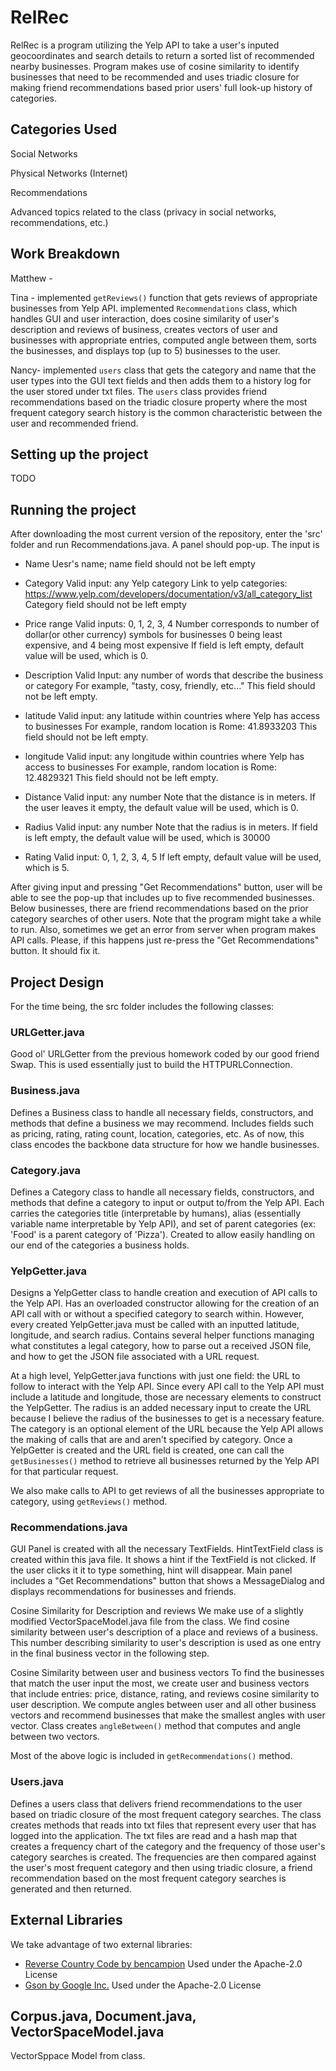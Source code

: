 # RelRec
RelRec is a program utilizing the Yelp API to take a user's inputed geocoordinates and search details to return a sorted list of recommended nearby businesses. Program makes use of cosine similarity to identify businesses that need to be recommended and uses triadic closure for making friend recommendations based prior users' full look-up history of categories. 


## Categories Used
Social Networks

Physical Networks (Internet)

Recommendations

Advanced topics related to the class (privacy in social networks, recommendations, etc.)


## Work Breakdown
Matthew - 

Tina - implemented ``getReviews()`` function that gets reviews of appropriate businesses from Yelp API.
       implemented ``Recommendations`` class, which handles GUI and user interaction, does cosine similarity
       of user's description and reviews of business, creates vectors of user and businesses with appropriate 
       entries, computed angle between them, sorts the businesses, and displays top (up to 5) businesses to the user. 


Nancy- implemented ``users`` class that gets the category and name that the user types into the GUI text fields and then adds them to a history log for the user stored under txt files. The ``users`` class provides friend recommendations based on the triadic closure property where the most frequent category search history is the common characteristic between the user and recommended friend.

## Setting up the project
TODO


## Running the project
After downloading the most current version of the repository, enter the 'src' folder and run Recommendations.java. 
A panel should pop-up. The input is 
- Name
  Uesr's name; name field should not be left empty
  
- Category
  Valid input: any Yelp category
  Link to yelp categories: https://www.yelp.com/developers/documentation/v3/all_category_list
  Category field should not be left empty

- Price range
  Valid inputs: 0, 1, 2, 3, 4
  Number corresponds to number of dollar(or other currency) symbols for businesses
  0 being least expensive, and 4 being most expensive
  If field is left empty, default value will be used, which is 0.
  
- Description
  Valid Input: any number of words that describe the business or category
  For example, "tasty, cosy, friendly, etc..."
  This field should not be left empty.

- latitude
  Valid input: any latitude within countries where Yelp has access to businesses
  For example, random location is Rome: 41.8933203
  This field should not be left empty.
  
- longitude
  Valid input: any longitude within countries where Yelp has access to businesses
  For example, random location is Rome: 12.4829321
  This field should not be left empty.

- Distance
  Valid input: any number
  Note that the distance is in meters. 
  If the user leaves it empty, the default value will be used,
  which is 0.
  
- Radius
  Valid input: any number
  Note that the radius is in meters. 
  If field is left empty, the default value will be used, which is 30000
  
- Rating
  Valid input: 0, 1, 2, 3, 4, 5
  If left empty, default value will be used, which is 5.


After giving input and pressing "Get Recommendations" button, user will be able to see 
the pop-up that includes up to five recommended businesses. Below businesses, there are 
friend recommendations based on the prior category searches of other users.
Note that the program might take a while to run. Also, sometimes we get an error from server
when program makes API calls. Please, if this happens just re-press the "Get Recommendations"
button. It should fix it. 


## Project Design
For the time being, the src folder includes the following classes:

### URLGetter.java
Good ol' URLGetter from the previous homework coded by our good friend Swap. This is used essentially just to build the HTTPURLConnection.

### Business.java
Defines a Business class to handle all necessary fields, constructors, and methods that define a business we may recommend. Includes fields such as pricing, rating, rating count, location, categories, etc. As of now, this class encodes the backbone data structure for how we handle businesses.

### Category.java
Defines a Category class to handle all necessary fields, constructors, and methods that define a category to input or output to/from the Yelp API. Each carries the categories title (interpretable by humans), alias (essentially variable name interpretable by Yelp API), and set of parent categories (ex: 'Food' is a parent category of 'Pizza'). Created to allow easily handling on our end of the categories a business holds.

### YelpGetter.java
Designs a YelpGetter class to handle creation and execution of API calls to the Yelp API. Has an overloaded constructor allowing for the creation of an API call with or without a specified category to search within. However, every created YelpGetter.java must be called with an inputted latitude, longitude, and search radius. Contains several helper functions managing what constitutes a legal category, how to parse out a received JSON file, and how to get the JSON file associated with a URL request.

At a high level, YelpGetter.java functions with just one field: the URL to follow to interact with the Yelp API. Since every API call to the Yelp API must include a latitude and longitude, those are necessary elements to construct the YelpGetter. The radius is an added necessary input to create the URL because I believe the radius of the businesses to get is a necessary feature. The category is an optional element of the URL because the Yelp API allows the making of calls that are and aren't specified by category. Once a YelpGetter is created and the URL field is created, one can call the ``getBusinesses()`` method to retrieve all businesses returned by the Yelp API for that particular request.

We also make calls to API to get reviews of all the businesses appropriate to category, using ``getReviews()`` method.

### Recommendations.java

GUI
Panel is created with all the necessary TextFields. HintTextField class is created within
this java file. It shows a hint if the TextField is not clicked. If the user clicks it it to
type something, hint will disappear. 
Main panel includes a "Get Recommendations" button that shows a MessageDialog and
displays recommendations for businesses and friends.

Cosine Similarity for Description and reviews
We make use of a slightly modified VectorSpaceModel.java file from the class. We find
cosine similarity between user's description of a place and reviews of a business.
This number describing similarity to user's description is used as one entry in the final
business vector in the following step.


Cosine Similarity between user and business vectors
To find the businesses that match the user input the most, we create user and business vectors that
include entries: price, distance, rating, and reviews cosine similarity to user description.
We compute angles between user and all other business vectors and recommend businesses
that make the smallest angles with user vector. 
Class creates ``angleBetween()`` method that computes and angle between
two vectors.

Most of the above logic is included in ``getRecommendations()`` method.


### Users.java
Defines a users class that delivers friend recommendations to the user based on triadic closure of the most frequent category searches. The class creates methods that reads into txt files that represent every user that has logged into the application. The txt files are read and a hash map that creates a frequency chart of the category and the frequency of those user's category searches is created. The frequencies are then compared against the user's most frequent category and then using triadic closure, a friend recommendation based on the most frequent category searches is generated and then returned.


## External Libraries
We take advantage of two external libraries:
* [Reverse Country Code by bencampion](https://github.com/bencampion/reverse-country-code)
Used under the Apache-2.0 License
* [Gson by Google Inc.](https://github.com/google/gson)
Used under the Apache-2.0 License

## Corpus.java, Document.java, VectorSpaceModel.java
VectorSppace Model from class.

